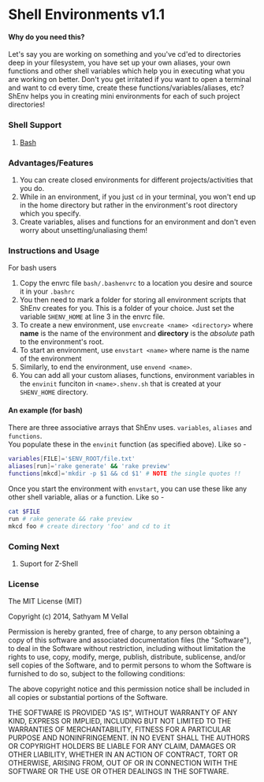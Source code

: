 Shell Environments v1.1
=======================

#### Why do you need this?
 
Let's say you are working on something and you've cd'ed to directories deep in your filesystem, you have set up your own aliases, your own functions and other shell variables which help you in executing what you are working on better. Don't you get irritated if you want to open a terminal and want to cd every time, create these functions/variables/aliases, etc? ShEnv helps you in creating mini environments for each of such project directories!

### Shell Support

1. [Bash](https://github.com/sathyamvellal/shenv/tree/master/bash/)


### Advantages/Features

1. You can create closed environments for different projects/activities that you do.
2. While in an environment, if you just `cd` in your terminal, you won't end up in the home directory but rather in the environment's root directory which you specify. 
3. Create variables, alises and functions for an environment and don't even worry about unsetting/unaliasing them!

### Instructions and Usage

For bash users

1. Copy the envrc file `bash/.bashenvrc` to a location you desire and source it in your `.bashrc`
2. You then need to mark a folder for storing all environment scripts that ShEnv creates for you. This is a folder of your choice. Just set the variable `SHENV_HOME` at line 3 in the envrc file.
3. To create a new environment, use `envcreate <name> <directory>` where **name** is the name of the environment and **directory** is the *absolute* path to the environment's root.
4. To start an environment, use `envstart <name>` where name is the name of the environment
5. Similarly, to end the environment, use `envend <name>`. 
6. You can add all your custom aliases, functions, environment variables in the `envinit` funciton in `<name>.shenv.sh` that is created at your `SHENV_HOME` directory.

#### An example (for bash)

There are three associative arrays that ShEnv uses. `variables`, `aliases` and `functions`.  
You populate these in the `envinit` function (as specified above). Like so -

```bash
variables[FILE]='$ENV_ROOT/file.txt'
aliases[run]='rake generate' && 'rake preview'
functions[mkcd]='mkdir -p $1 && cd $1' # NOTE the single quotes !!
```

Once you start the environment with `envstart`, you can use these like any other shell variable, alias or a function. Like so -

```bash
cat $FILE
run # rake generate && rake preview
mkcd foo # create directory 'foo' and cd to it
```

### Coming Next
 
1. Suport for Z-Shell

### License

The MIT License (MIT)

Copyright (c) 2014, Sathyam M Vellal

Permission is hereby granted, free of charge, to any person obtaining a copy
of this software and associated documentation files (the "Software"), to deal
in the Software without restriction, including without limitation the rights
to use, copy, modify, merge, publish, distribute, sublicense, and/or sell
copies of the Software, and to permit persons to whom the Software is
furnished to do so, subject to the following conditions:

The above copyright notice and this permission notice shall be included in
all copies or substantial portions of the Software.

THE SOFTWARE IS PROVIDED "AS IS", WITHOUT WARRANTY OF ANY KIND, EXPRESS OR
IMPLIED, INCLUDING BUT NOT LIMITED TO THE WARRANTIES OF MERCHANTABILITY,
FITNESS FOR A PARTICULAR PURPOSE AND NONINFRINGEMENT. IN NO EVENT SHALL THE
AUTHORS OR COPYRIGHT HOLDERS BE LIABLE FOR ANY CLAIM, DAMAGES OR OTHER
LIABILITY, WHETHER IN AN ACTION OF CONTRACT, TORT OR OTHERWISE, ARISING FROM,
OUT OF OR IN CONNECTION WITH THE SOFTWARE OR THE USE OR OTHER DEALINGS IN
THE SOFTWARE.

[1]: https://github.com/sathyamvellal/shenv/blob/master/bash/.bashenvrc#L23
[2]: https://github.com/sathyamvellal/shenv/blob/master/bash/.bashenvrc#L29
